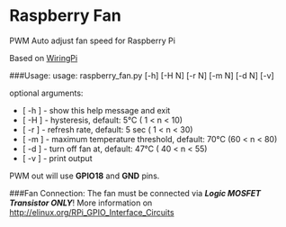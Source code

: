 # Raspberry Fan
PWM Auto adjust fan speed for Raspberry Pi

Based on [WiringPi](https://github.com/WiringPi/WiringPi-Python)

###Usage:
usage: raspberry_fan.py [-h] [-H N] [-r N] [-m N] [-d N] [-v]

optional arguments:
- [ -h ] - show this help message and exit
- [ -H ] - hysteresis, default: 5°C ( 1 < n < 10)
- [ -r ] - refresh rate, default: 5 sec ( 1 < n < 30)
- [ -m ] - maximum temperature threshold, default: 70°C (60 < n < 80)
- [ -d ] - turn off fan at, default: 47°C ( 40 < n < 55)
- [ -v ] - print output


PWM out will use **GPIO18** and **GND** pins.

###Fan Connection:
The fan must be connected via ***Logic MOSFET Transistor ONLY***!
More information on http://elinux.org/RPi_GPIO_Interface_Circuits
